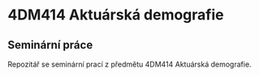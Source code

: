 # 4DM414 Aktuárská demografie

## Seminární práce

Repozitář se seminární prací z předmětu 4DM414 Aktuárská demografie.
